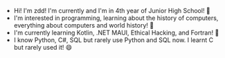 
- Hi! I'm zdd! I'm currently <redacted> and I'm in 4th year of Junior High School!  👋
- I'm interested in programming, learning about the history of computers, everything about computers and world history! 👀
- I'm currently learning Kotlin, .NET MAUI, Ethical Hacking, and Fortran! 🌱
- I know Python, C#, SQL but rarely use Python and SQL now. I learnt C but rarely used it! 😄


<!---
zdulnuan/zdulnuan is a ✨ special ✨ repository because its `README.md` (this file) appears on your GitHub profile.
You can click the Preview link to take a look at your changes.
---

